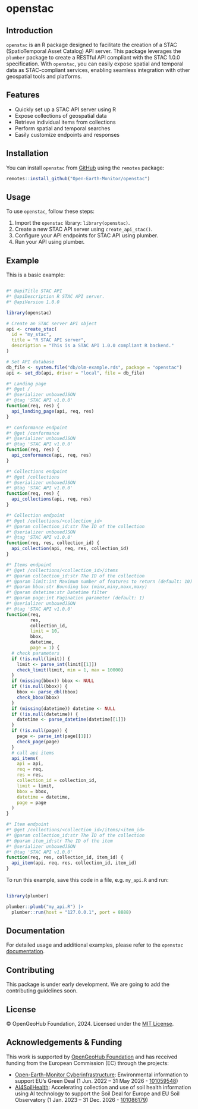 
<!-- README.md is generated from README.Rmd. Please edit that file -->

# openstac

<!-- badges: start -->
<!-- badges: end -->

## Introduction

`openstac` is an R package designed to facilitate the creation of a STAC
(SpatioTemporal Asset Catalog) API server. This package leverages the
`plumber` package to create a RESTful API compliant with the STAC 1.0.0
specification. With `openstac`, you can easily expose spatial and
temporal data as STAC-compliant services, enabling seamless integration
with other geospatial tools and platforms.

## Features

- Quickly set up a STAC API server using R
- Expose collections of geospatial data
- Retrieve individual items from collections
- Perform spatial and temporal searches
- Easily customize endpoints and responses

## Installation

You can install `openstac` from
[GitHub](https://github.com/rolfsimoes/openstac) using the `remotes`
package:

``` r
remotes::install_github("Open-Earth-Monitor/openstac")
```

## Usage

To use `openstac`, follow these steps:

1.  Import the `openstac` library: `library(openstac)`.
2.  Create a new STAC API server using `create_api_stac()`.
3.  Configure your API endpoints for STAC API using plumber.
4.  Run your API using plumber.

## Example

This is a basic example:

``` r

#* @apiTitle STAC API
#* @apiDescription R STAC API server.
#* @apiVersion 1.0.0

library(openstac)

# Create an STAC server API object
api <- create_stac(
  id = "my_stac",
  title = "R STAC API server",
  description = "This is a STAC API 1.0.0 compliant R backend."
)

# Set API database
db_file <- system.file("db/olm-example.rds", package = "openstac")
api <- set_db(api, driver = "local", file = db_file)

#* Landing page
#* @get /
#* @serializer unboxedJSON
#* @tag 'STAC API v1.0.0'
function(req, res) {
  api_landing_page(api, req, res)
}

#* Conformance endpoint
#* @get /conformance
#* @serializer unboxedJSON
#* @tag 'STAC API v1.0.0'
function(req, res) {
  api_conformance(api, req, res)
}

#* Collections endpoint
#* @get /collections
#* @serializer unboxedJSON
#* @tag 'STAC API v1.0.0'
function(req, res) {
  api_collections(api, req, res)
}

#* Collection endpoint
#* @get /collections/<collection_id>
#* @param collection_id:str The ID of the collection
#* @serializer unboxedJSON
#* @tag 'STAC API v1.0.0'
function(req, res, collection_id) {
  api_collection(api, req, res, collection_id)
}

#* Items endpoint
#* @get /collections/<collection_id>/items
#* @param collection_id:str The ID of the collection
#* @param limit:int Maximum number of features to return (default: 10)
#* @param bbox:str Bounding box (minx,miny,maxx,maxy)
#* @param datetime:str Datetime filter
#* @param page:int Pagination parameter (default: 1)
#* @serializer unboxedJSON
#* @tag 'STAC API v1.0.0'
function(req,
         res,
         collection_id,
         limit = 10,
         bbox,
         datetime,
         page = 1) {
  # check parameters
  if (!is.null(limit)) {
    limit <- parse_int(limit[[1]])
    check_limit(limit, min = 1, max = 10000)
  }
  if (missing(bbox)) bbox <- NULL
  if (!is.null(bbox)) {
    bbox <- parse_dbl(bbox)
    check_bbox(bbox)
  }
  if (missing(datetime)) datetime <- NULL
  if (!is.null(datetime)) {
    datetime <- parse_datetime(datetime[[1]])
  }
  if (!is.null(page)) {
    page <- parse_int(page[[1]])
    check_page(page)
  }
  # call api items
  api_items(
    api = api,
    req = req,
    res = res,
    collection_id = collection_id,
    limit = limit,
    bbox = bbox,
    datetime = datetime,
    page = page
  )
}

#* Item endpoint
#* @get /collections/<collection_id>/items/<item_id>
#* @param collection_id:str The ID of the collection
#* @param item_id:str The ID of the item
#* @serializer unboxedJSON
#* @tag 'STAC API v1.0.0'
function(req, res, collection_id, item_id) {
  api_item(api, req, res, collection_id, item_id)
}
```

To run this example, save this code in a file, e.g. `my_api.R` and run:

``` r

library(plumber)

plumber::plumb("my_api.R") |> 
  plumber::run(host = "127.0.0.1", port = 8888)
```

## Documentation

For detailed usage and additional examples, please refer to the
`openstac`
[documentation](https://github.com/Open-Earth-Monitor/openstac).

## Contributing

This package is under early development. We are going to add the
contributing guidelines soon.

## License

© OpenGeoHub Foundation, 2024. Licensed under the [MIT
License](LICENSE).

## Acknowledgements & Funding

This work is supported by [OpenGeoHub
Foundation](https://opengeohub.org/) and has received funding from the
European Commission (EC) through the projects:

- [Open-Earth-Monitor Cyberinfrastructure](https://earthmonitor.org/):
  Environmental information to support EU’s Green Deal (1 Jun. 2022 – 31
  May 2026 - [101059548](https://cordis.europa.eu/project/id/101059548))
- [AI4SoilHealth](https://ai4soilhealth.eu/): Accelerating collection
  and use of soil health information using AI technology to support the
  Soil Deal for Europe and EU Soil Observatory (1 Jan. 2023 – 31
  Dec. 2026 -
  [101086179](https://cordis.europa.eu/project/id/101086179))
